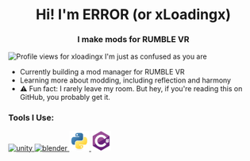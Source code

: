 <h1 align="center">Hi! I'm ERROR (or xLoadingx)</h1>
<h3 align="center">I make mods for RUMBLE VR</h3>

<p align="left">
  <img src="https://komarev.com/ghpvc/?username=xloadingx&label=Profile%20views&color=0e75b6&style=flat" alt="Profile views for xloadingx" /> I'm just as confused as you are
</p>

- Currently building a mod manager for RUMBLE VR  
- Learning more about modding, including reflection and harmony
- ⚠️ Fun fact: I rarely leave my room. But hey, if you're reading this on GitHub, you probably get it.  

<h3 align="left">Tools I Use:</h3>
<p align="left">
  <a href="https://unity.com/" target="_blank" rel="noreferrer">
    <img src="https://www.vectorlogo.zone/logos/unity3d/unity3d-icon.svg" alt="unity" width="40" height="40"/>
  </a>
  <a href="https://www.blender.org/" target="_blank" rel="noreferrer">
    <img src="https://download.blender.org/branding/community/blender_community_badge_white.svg" alt="blender" width="40" height="40"/>
  </a>
  <a href="https://www.python.org" target="_blank" rel="noreferrer">
    <img src="https://raw.githubusercontent.com/devicons/devicon/master/icons/python/python-original.svg" alt="python" width="40" height="40"/>
  </a>
  <a href="https://learn.microsoft.com/en-us/dotnet/csharp/" target="_blank" rel="noreferrer">
    <img src="https://raw.githubusercontent.com/devicons/devicon/master/icons/csharp/csharp-original.svg" alt="csharp" width="40" height="40"/>
  </a>
</p>
